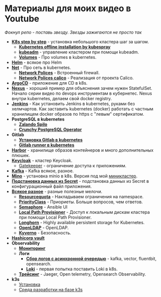 # Материалы для моих видео в Youtube

_Фокнул репо - поставь звезду. Звезды зажигаются не просто так_

* **[K8s step by step](k8s-step-by-step)** - установка небольшого кластера шаг за шагом.
  * **[Kubernetes offline installation by kubespray](k8s-step-by-step/07-starter)**
  * **[kubeadm](kubeadm)** - управление кластером при помощи kubeadm.
  * **[Volumes](volumes)** - Про volumes в kubernetes.
* **[Helm](helm)** - всякое про Helm
* **[Net](net)** - Про сеть в kubernetes.
  * **[Network Polices](net/04-NetworkPolicies)** - Встроенный firewall.
  * **[Network Polices calico](net/05-NetworkPolicy-calico)** - Реализация от проекта Calico.
* **[ArgoCD](argocd/README.md)** - приложение для CD в k8s.
* **[Nexus](nexus)** - хороший пример для объяснения зачем нужен StatefulSet.
Начало серии видео по devops инструментам в кубернетес.
Nexus внутри kubernetes, делаем свой docker registry.
* **[Jenkins](jenkins)** - Как установить Jenkins в kubernetes, руками без хелмчартов.
Как заставить kubernetes (docker) работать с частным хранилищем docker 
образов по https с "левым" сертификатом.
* **PostgreSQL в kubernetes**
  * **[Zalando Spilo](base/spilo)**
  * **[Crunchy PostgreSQL Operator](base/Crunchy%20PostgreSQL%20Operator)**
* **Gitlab**
  * **[Установка Gitlab в kubernetes](gitlab)**
  * **[Gitlab runner в kubernetes](gitlab/runner)**
* **[Harbor](harbor/README.md)** - хранилище образов контейнеров и много 
дополнительных плюшек.
* **[Keycloak](keycloak/README.md)** - кластер Keycloak.
  * [Gatekeeper](keycloak/gatekeeper/README.md) - ограничение доступа к приложениям.
* **[Kafka](kafka)** - Kafka всякое, разное.
* **[Mino](minio/README.md)** - установка minio в k8s. Версия под мой [миникластер](k8s-step-by-step/00-planning/README.md).
* **[Подстановка данных из Secret](keycloak/gatekeeper/manifests-v3)** - подстановка данных из Secret в 
конфигурационный файл приложения.
* **[Всякое разное](notclassified)** - разные полезные мелочи.
  * **[Resourcequota](resourcequota)** - Накладываем ограничения на namespace.
  * **[PriorityClass](PriorityClass)** - Приориеты. Больше вопросов, чем ответов.
  * **[Semaphore](semaphore)** - Ansible UI  
  * **[Local Path Provisioner](base/local-path-provisioner)** - Доступ к локальным 
    дискам кластера при помощи Local Path Provisioner.
  * **[Longhorn](longhorn)** - Highly available persistent storage for Kubernetes.
  * **[OpenLDAP](openldap)** - OpenLDAP.
  * **[Kyverno](kyverno)** - Безопасность.
* **[Hashicorp vault](vault)**
* **Observability**
  * **[Мониторинг](monitoring)**
  * **Логи**
    * **[Сбор логов с асинхронной очередью](logs/async)** - kafka, vector, fluentbit, opensearch.
    * **[Loki](loki/README.md)** - первая попытка поставить Loki в k8s.
  * **[Трейсинг](tracing)** - Jaeger, Open telemetry, Opensearch Observability.
* **k3s**
  * [Установка](k3s)
  * [Среда разработки на базе k3s](Utils/k3s-dev/README.md)
